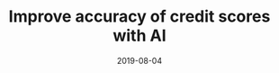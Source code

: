 ---
title: Improve accuracy of credit scores with AI
# cover:
date: 2019-08-04
link: https://www.turintech.ai/evoml-success-stories-improve-accuracy-of-credit-scores-with-ai/
slug: improve-accuracy-of-credit-scores
description: 'Use case on improving the accuracy of credit scores with evoML'
draft: false
hide: false
tags: ['link', 'use-case']
---